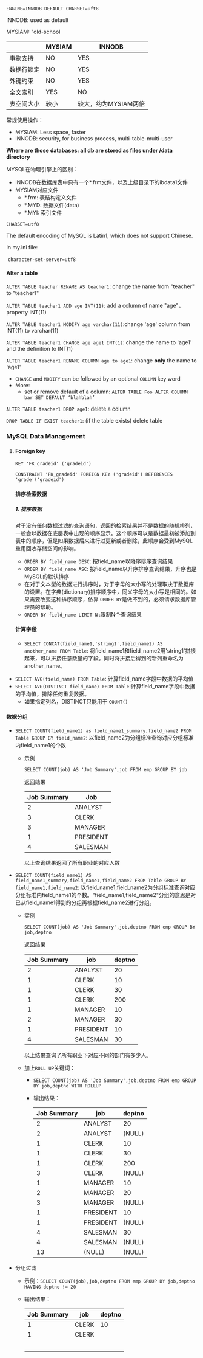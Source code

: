 `ENGINE=INNODB DEFAULT CHARSET=uft8`



INNODB: used as default

MYSIAM: "old-school

|            | MYSIAM | INNODB               |
| ---------- | ------ | -------------------- |
| 事物支持   | NO     | YES                  |
| 数据行锁定 | NO     | YES                  |
| 外键约束   | NO     | YES                  |
| 全文索引   | YES    | NO                   |
| 表空间大小 | 较小   | 较大，约为MYSIAM两倍 |



常规使用操作：

- MYSIAM: Less space, faster
- INNODB: security, for business process, multi-table-multi-user



**Where are those databases: all db are stored as files under /data directory**



MYSQL在物理引擎上的区别：

- INNODB在数据库表中只有一个*.frm文件，以及上级目录下的ibdata1文件
- MYSIAM对应文件
  - *.frm: 表结构定义文件
  - *.MYD: 数据文件(data)
  - *.MYI: 索引文件



`CHARSET=utf8`

The default encoding of MySQL is Latin1, which does not support Chinese.

In my.ini file:

​	`character-set-server=utf8`



#### Alter a table

`ALTER TABLE teacher RENAME AS teacher1`: change the name from "teacher" to "teacher1"

`ALTER TABLE teacher1 ADD age INT(11)`: add a column of name "age"，property INT(11)

`ALTER TABLE teacher1 MODIFY age varchar(11)`:change 'age' column from INT(11) to varchar(11)

`ALTER TABLE teacher1 CHANGE age age1 INT(1)`: change the name to 'age1' and the definition to INT(1)

`ALTER TABLE teacher1 RENAME COLUMN age to age1`: change **only** the name to 'age1'

- `CHANGE` and `MODIFY` can be followed by an optional `COLUMN` key word
- More: 
  - set or remove default of a column: `ALTER TABLE Foo ALTER COLUMN bar SET DEFAULT ‘blahblah’`

`ALTER TABLE teacher1 DROP age1`: delete a column

`DROP TABLE IF EXIST teacher1`: (if the table exists) delete table





### MySQL Data Management

1. #### Foreign key

   `KEY 'FK_gradeid' ('gradeid')`

   `CONSTRAINT 'FK_gradeid' FOREIGN KEY ('gradeid') REFERENCES 'grade'('gradeid')`

   

   

   

   #### 排序检索数据

   ##### 1. 排序数据

   对于没有任何数据过滤的查询语句，返回的检索结果并不是数据的随机排列，一般会以数据在底层表中出现的顺序显示。这个顺序可以是数据最初被添加到表中的顺序，但是如果数据后来进行过更新或者删除，此顺序会受到MySQL重用回收存储空间的影响。

   - `ORDER BY field_name DESC`: 按field_name以降序排序查询结果
   - `ORDER BY field_name ASC`: 按field_name以升序排序查询结果，升序也是MySQL的默认排序
   - 在对于文本型的数据进行排序时，对于字母的大小写的处理取决于数据库的设置。在字典(dictionary)排序顺序中，同义字母的大小写是相同的。如果需要改变这种排序顺序，依靠 `ORDER BY`是做不到的，必须请求数据库管理员的帮助。
   - `ORDER BY field_name LIMIT N` :限制N个查询结果

   

   

   #### 计算字段

   - `SELECT CONCAT(field_name1,'string1',field_name2) AS another_name FROM Table`: 将field_name1和field_name2用'string1'拼接起来，可以拼接任意数量的字段。同时将拼接后得到的新列重命名为another_name。



- `SELECT AVG(field_name) FROM Table`: 计算field_name字段中数据的平均值
- `SELECT AVG(DISTINCT field_name) FROM Table`:计算field_name字段中数据的平均值，排除任何重复数据。
  - 如果指定列名，DISTINCT只能用于 `COUNT()`



#### 数据分组

- `SELECT COUNT(field_name1) as field_name1_summary,field_name2 FROM Table GROUP BY field_name2`: 以field_name2为分组标准查询对应分组标准内field_name1的个数

  - 示例

    `SELECT COUNT(job) AS 'Job Summary',job FROM emp GROUP BY job`

    返回结果

    | Job Summary | Job       |
    | ----------- | --------- |
    | 2           | ANALYST   |
    | 3           | CLERK     |
    | 3           | MANAGER   |
    | 1           | PRESIDENT |
    | 4           | SALESMAN  |

    以上查询结果返回了所有职业的对应人数

- `SELECT COUNT(field_name1) AS field_name1_summary,field_name1,field_name2 FROM Table GROUP BY field_name1,field_name2`: 以field_name1,field_name2为分组标准查询对应分组标准内field_name1的个数。"field_name1,field_name2"分组的意思是对已从field_name1得到的分组再根据field_name2进行分组。

  - 实例

    `SELECT COUNT(job) AS 'Job Summary',job,deptno FROM emp GROUP BY job,deptno`

    返回结果

    | Job Summary | job       | deptno |
    | ----------- | --------- | ------ |
    | 2           | ANALYST   | 20     |
    | 1           | CLERK     | 10     |
    | 1           | CLERK     | 30     |
    | 1           | CLERK     | 200    |
    | 1           | MANAGER   | 10     |
    | 2           | MANAGER   | 30     |
    | 1           | PRESIDENT | 10     |
    | 4           | SALESMAN  | 30     |

    以上结果查询了所有职业下对应不同的部门有多少人。

  - 加上`ROLL UP`关键词：

    - `SELECT COUNT(job) AS 'Job Summary',job,deptno FROM emp GROUP BY job,deptno WITH ROLLUP`

    - 输出结果：

      | Job Summary | job       | deptno |
      | ----------- | --------- | ------ |
      | 2           | ANALYST   | 20     |
      | 2           | ANALYST   | (NULL) |
      | 1           | CLERK     | 10     |
      | 1           | CLERK     | 30     |
      | 1           | CLERK     | 200    |
      | 3           | CLERK     | (NULL) |
      | 1           | MANAGER   | 10     |
      | 2           | MANAGER   | 20     |
      | 3           | MANAGER   | (NULL) |
      | 1           | PRESIDENT | 10     |
      | 1           | PRESIDENT | (NULL) |
      | 4           | SALESMAN  | 30     |
      | 4           | SALESMAN  | (NULL) |
      | 13          | (NULL)    | (NULL) |

- 分组过滤

  - 示例：`SELECT COUNT(job),job,deptno FROM emp GROUP BY job,deptno HAVING deptno != 20`

  - 输出结果：

    | Job Summary | job   | deptno |
    | ----------- | ----- | ------ |
    | 1           | CLERK | 10     |
    | 1           | CLERK |        |
    |             |       |        |
    |             |       |        |
    |             |       |        |
    |             |       |        |
    |             |       |        |

  







